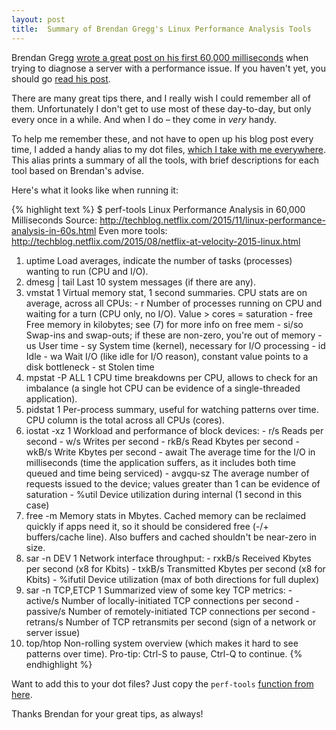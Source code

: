 ```yaml
---
layout: post
title:  Summary of Brendan Gregg's Linux Performance Analysis Tools
---
```


Brendan Gregg [wrote a great post on his first 60,000 milliseconds](http://techblog.netflix.com/2015/11/linux-performance-analysis-in-60s.html) when trying to diagnose a server with a performance issue. If you haven't yet, you should go [read his post](http://techblog.netflix.com/2015/11/linux-performance-analysis-in-60s.html).

There are many great tips there, and I really wish I could remember all of them. Unfortunately I don't get to use most of these day-to-day, but only every once in a while. And when I do – they come in *very* handy.

To help me remember these, and not have to open up his blog post every time, I added a handy alias to my dot files, [which I take with me everywhere](/2016/10/29/managing-local-and-remote-dot-files/). This alias prints a summary of all the tools, with brief descriptions for each tool based on Brendan's advise.

Here's what it looks like when running it:

{% highlight text %}
$ perf-tools
Linux Performance Analysis in 60,000 Milliseconds
Source: http://techblog.netflix.com/2015/11/linux-performance-analysis-in-60s.html
Even more tools: http://techblog.netflix.com/2015/08/netflix-at-velocity-2015-linux.html

 1) uptime              Load averages, indicate the number of tasks (processes) wanting to run (CPU and I/O).
 2) dmesg | tail        Last 10 system messages (if there are any).
 3) vmstat 1            Virtual memory stat, 1 second summaries. CPU stats are on average, across all CPUs:
                          - r          Number of processes running on CPU and waiting for a turn (CPU only, no I/O). Value > cores = saturation
                          - free       Free memory in kilobytes; see (7) for more info on free mem
                          - si/so      Swap-ins and swap-outs; if these are non-zero, you\'re out of memory
                          - us         User time
                          - sy         System time (kernel), necessary for I/O processing
                          - id         Idle
                          - wa         Wait I/O (like idle for I/O reason), constant value points to a disk bottleneck
                          - st         Stolen time
 4) mpstat -P ALL 1     CPU time breakdowns per CPU, allows to check for an imbalance (a single hot CPU can be evidence of a single-threaded application).
 5) pidstat 1           Per-process summary, useful for watching patterns over time. CPU column is the total across all CPUs (cores).
 6) iostat -xz 1        Workload and performance of block devices:
                          - r/s        Reads per second
                          - w/s        Writes per second
                          - rkB/s      Read Kbytes per second
                          - wkB/s      Write Kbytes per second
                          - await      The average time for the I/O in milliseconds (time the application suffers, as it includes both time queued and time being serviced)
                          - avgqu-sz   The average number of requests issued to the device; values greater than 1 can be evidence of saturation
                          - %util      Device utilization during internal (1 second in this case)
 7) free -m             Memory stats in Mbytes. Cached memory can be reclaimed quickly if apps need it, so it should be considered free (-/+ buffers/cache line). Also buffers and cached shouldn't be near-zero in size.
 8) sar -n DEV 1        Network interface throughput:
                          - rxkB/s     Received Kbytes per second (x8 for Kbits)
                          - txkB/s     Transmitted Kbytes per second (x8 for Kbits)
                          - %ifutil    Device utilization (max of both directions for full duplex)
 9) sar -n TCP,ETCP 1   Summarized view of some key TCP metrics:
                          - active/s   Number of locally-initiated TCP connections per second
                          - passive/s  Number of remotely-initiated TCP connections per second
                          - retrans/s  Number of TCP retransmits per second (sign of a network or server issue)
10) top/htop            Non-rolling system overview (which makes it hard to see patterns over time). Pro-tip: Ctrl-S to pause, Ctrl-Q to continue.
{% endhighlight %}

Want to add this to your dot files? Just copy the `perf-tools` [function from here](https://github.com/orrsella/dotfiles/blob/master/bash/ssh/functions).

Thanks Brendan for your great tips, as always!
